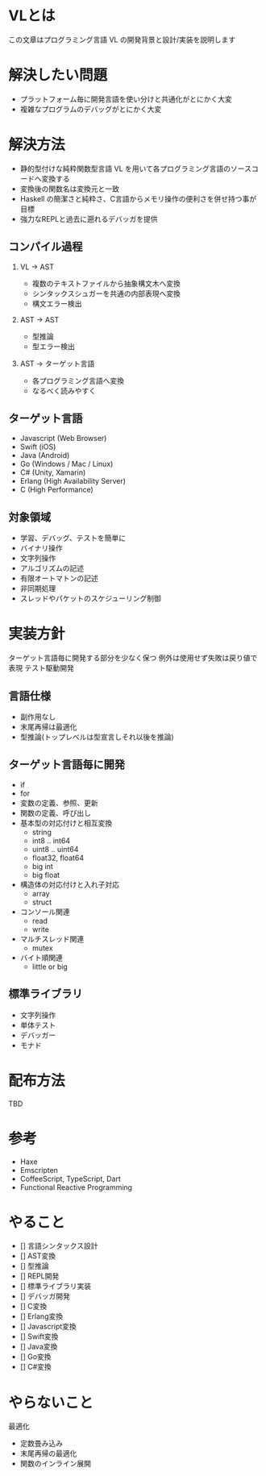 # VLとは
この文章はプログラミング言語 VL の開発背景と設計/実装を説明します


# 解決したい問題
- プラットフォーム毎に開発言語を使い分けと共通化がとにかく大変
- 複雑なプログラムのデバッグがとにかく大変


# 解決方法
- 静的型付けな純粋関数型言語 VL を用いて各プログラミング言語のソースコードへ変換する
- 変換後の関数名は変換元と一致
- Haskell の簡潔さと純粋さ、C言語からメモリ操作の便利さを併せ持つ事が目標
- 強力なREPLと過去に遡れるデバッガを提供

## コンパイル過程
1. VL -> AST
   - 複数のテキストファイルから抽象構文木へ変換
   - シンタックスシュガーを共通の内部表現へ変換
   - 構文エラー検出

2. AST -> AST
   - 型推論
   - 型エラー検出

3. AST -> ターゲット言語
   - 各プログラミング言語へ変換
   - なるべく読みやすく

## ターゲット言語
- Javascript (Web Browser)
- Swift      (iOS)
- Java       (Android)
- Go         (Windows / Mac / Linux)
- C#         (Unity, Xamarin)
- Erlang     (High Availability Server)
- C          (High Performance)

## 対象領域
- 学習、デバッグ、テストを簡単に
- バイナリ操作
- 文字列操作
- アルゴリズムの記述
- 有限オートマトンの記述
- 非同期処理
- スレッドやパケットのスケジューリング制御

# 実装方針
ターゲット言語毎に開発する部分を少なく保つ
例外は使用せず失敗は戻り値で表現
テスト駆動開発

## 言語仕様
- 副作用なし
- 末尾再帰は最適化
- 型推論(トップレベルは型宣言しそれ以後を推論)

## ターゲット言語毎に開発
- if
- for
- 変数の定義、参照、更新
- 関数の定義、呼び出し
- 基本型の対応付けと相互変換
  - string
  - int8 .. int64
  - uint8 .. uint64
  - float32, float64
  - big int
  - big float
- 構造体の対応付けと入れ子対応
  - array
  - struct
- コンソール関連
  - read
  - write
- マルチスレッド関連
  - mutex
- バイト順関連
  - little or big

## 標準ライブラリ
- 文字列操作
- 単体テスト
- デバッガー
- モナド


# 配布方法
TBD


# 参考
- Haxe
- Emscripten
- CoffeeScript, TypeScript, Dart
- Functional Reactive Programming


# やること
- [] 言語シンタックス設計
- [] AST変換
- [] 型推論
- [] REPL開発
- [] 標準ライブラリ実装
- [] デバッガ開発
- [] C変換
- [] Erlang変換
- [] Javascript変換
- [] Swift変換
- [] Java変換
- [] Go変換
- [] C#変換

# やらないこと
最適化
- 定数畳み込み
- 末尾再帰の最適化
- 関数のインライン展開
